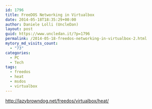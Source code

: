 ```yaml
---
id: 1796
title: FreeDOS Networking in Virtualbox
date: 2014-05-18T18:35:29+00:00
author: Daniele Lolli (UncleDan)
layout: post
guid: https://www.uncledan.it/?p=1796
permalink: /2014-05-18-freedos-networking-in-virtualbox-2.html
mytory_md_visits_count:
  - "73"
categories:
  - PC
  - Tech
tags:
  - freedos
  - heat
  - msdos
  - virtualbox
---
```

http://lazybrowndog.net/freedos/virtualbox/heat/